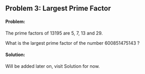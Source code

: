 ## Problem 3: Largest Prime Factor

#### Problem:

The prime factors of 13195 are 5, 7, 13 and 29.

What is the largest prime factor of the number 600851475143 ?

#### Solution:

Will be added later on, visit Solution for now.
